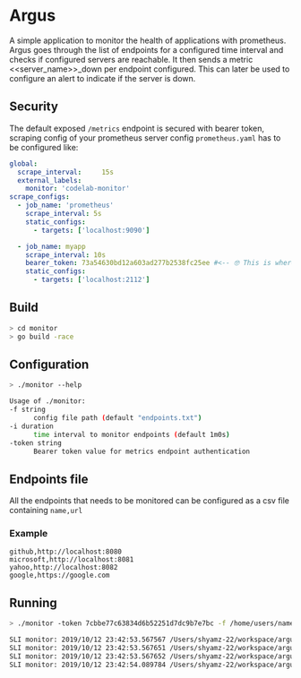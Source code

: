 # Argus
A simple application to monitor the health of applications with prometheus. Argus goes through the list of endpoints 
for a configured time interval and checks if configured servers are reachable. It then sends a metric <<server_name>>_down per endpoint configured.
This can later be used to configure an alert to indicate if the server is down.

## Security

The default exposed `/metrics` endpoint is secured with bearer token, scraping config of your prometheus server 
config `prometheus.yaml` has to be configured like:

```yaml
global:
  scrape_interval:     15s 
  external_labels:
    monitor: 'codelab-monitor'
scrape_configs:
  - job_name: 'prometheus'
    scrape_interval: 5s
    static_configs:
      - targets: ['localhost:9090']

  - job_name: myapp
    scrape_interval: 10s
    bearer_token: 73a54630bd12a603ad277b2538fc25ee #<-- 🤓 This is where your token goes
    static_configs:
      - targets: ['localhost:2112']
```

## Build

```bash
> cd monitor
> go build -race
```

## Configuration

```bash
> ./monitor --help

Usage of ./monitor:
-f string
      config file path (default "endpoints.txt")
-i duration
      time interval to monitor endpoints (default 1m0s)
-token string
      Bearer token value for metrics endpoint authentication
```

## Endpoints file

All the endpoints that needs to be monitored can be configured as a csv file containing `name,url`

### Example
```csv
github,http://localhost:8080
microsoft,http://localhost:8081
yahoo,http://localhost:8082
google,https://google.com
```

## Running

```bash
> ./monitor -token 7cbbe77c63834d6b52251d7dc9b7e7bc -f /home/users/name/endpoints.txt

SLI monitor: 2019/10/12 23:42:53.567567 /Users/shyamz-22/workspace/argus/monitor/main.go:85: yahoo server is down: Get http://localhost:8082: dial tcp [::1]:8082: connect: connection refused
SLI monitor: 2019/10/12 23:42:53.567651 /Users/shyamz-22/workspace/argus/monitor/main.go:85: github server is down: Get http://localhost:8080: dial tcp [::1]:8080: connect: connection refused
SLI monitor: 2019/10/12 23:42:53.567652 /Users/shyamz-22/workspace/argus/monitor/main.go:85: microsoft server is down: Get http://localhost:8081: dial tcp [::1]:8081: connect: connection refused
SLI monitor: 2019/10/12 23:42:54.089784 /Users/shyamz-22/workspace/argus/monitor/main.go:88: google server is up: 200

```